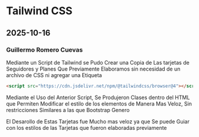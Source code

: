 # Tailwind CSS
## 2025-10-16
### Guillermo Romero Cuevas

Mediante un Script de Tailwind se Pudo Crear una Copia de Las tarjetas de Seguidores y Planes Que Previamente Elaboramos sin necesidad de un archivo de CSS ni agregar una Etiqueta 
```html
<script src="https://cdn.jsdelivr.net/npm/@tailwindcss/browser@4"></script>
```

Mediante el Uso del Anterior Script, Se Produjeron Clases dentro del HTML que Permiten Modificar el estilo de los elementos de Manera Mas Veloz, Sin restricciones Similares a las que Bootstrap Genero

El Desarollo de Estas Tarjetas fue Mucho mas veloz ya que Se puede Guiar con los estilos de las Tarjetas que  fueron elaboradas previamente
